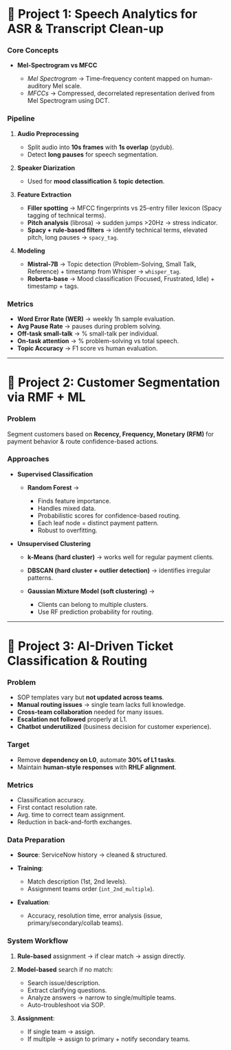 

# 🔹 Project 1: Speech Analytics for ASR & Transcript Clean-up

### **Core Concepts**

* **Mel-Spectrogram vs MFCC**

  * *Mel Spectrogram* → Time–frequency content mapped on human-auditory Mel scale.
  * *MFCCs* → Compressed, decorrelated representation derived from Mel Spectrogram using DCT.

### **Pipeline**

1. **Audio Preprocessing**

   * Split audio into **10s frames** with **1s overlap** (pydub).
   * Detect **long pauses** for speech segmentation.

2. **Speaker Diarization**

   * Used for **mood classification** & **topic detection**.

3. **Feature Extraction**

   * **Filler spotting** → MFCC fingerprints vs 25-entry filler lexicon (Spacy tagging of technical terms).
   * **Pitch analysis** (librosa) → sudden jumps >20Hz → stress indicator.
   * **Spacy + rule-based filters** → identify technical terms, elevated pitch, long pauses → `spacy_tag`.

4. **Modeling**

   * **Mistral-7B** → Topic detection (Problem-Solving, Small Talk, Reference) + timestamp from Whisper → `whisper_tag`.
   * **Roberta-base** → Mood classification (Focused, Frustrated, Idle) + timestamp + tags.

### **Metrics**

* **Word Error Rate (WER)** → weekly 1h sample evaluation.
* **Avg Pause Rate** → pauses during problem solving.
* **Off-task small-talk** → % small-talk per individual.
* **On-task attention** → % problem-solving vs total speech.
* **Topic Accuracy** → F1 score vs human evaluation.

---

# 🔹 Project 2: Customer Segmentation via RMF + ML

### **Problem**

Segment customers based on **Recency, Frequency, Monetary (RFM)** for payment behavior & route confidence-based actions.

### **Approaches**

* **Supervised Classification**

  * **Random Forest** →

    * Finds feature importance.
    * Handles mixed data.
    * Probabilistic scores for confidence-based routing.
    * Each leaf node = distinct payment pattern.
    * Robust to overfitting.

* **Unsupervised Clustering**

  * **k-Means (hard cluster)** → works well for regular payment clients.
  * **DBSCAN (hard cluster + outlier detection)** → identifies irregular patterns.
  * **Gaussian Mixture Model (soft clustering)** →

    * Clients can belong to multiple clusters.
    * Use RF prediction probability for routing.

---

# 🔹 Project 3: AI-Driven Ticket Classification & Routing

### **Problem**

* SOP templates vary but **not updated across teams**.
* **Manual routing issues** → single team lacks full knowledge.
* **Cross-team collaboration** needed for many issues.
* **Escalation not followed** properly at L1.
* **Chatbot underutilized** (business decision for customer experience).

### **Target**

* Remove **dependency on L0**, automate **30% of L1 tasks**.
* Maintain **human-style responses** with **RHLF alignment**.

### **Metrics**

* Classification accuracy.
* First contact resolution rate.
* Avg. time to correct team assignment.
* Reduction in back-and-forth exchanges.

### **Data Preparation**

* **Source**: ServiceNow history → cleaned & structured.
* **Training**:

  * Match description (1st, 2nd levels).
  * Assignment teams order (`int_2nd_multiple`).
* **Evaluation**:

  * Accuracy, resolution time, error analysis (issue, primary/secondary/collab teams).

### **System Workflow**

1. **Rule-based** assignment → if clear match → assign directly.
2. **Model-based** search if no match:

   * Search issue/description.
   * Extract clarifying questions.
   * Analyze answers → narrow to single/multiple teams.
   * Auto-troubleshoot via SOP.
3. **Assignment**:

   * If single team → assign.
   * If multiple → assign to primary + notify secondary teams.

